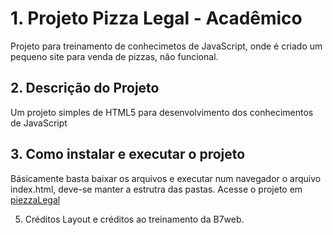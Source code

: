 # 1. Projeto Pizza Legal - Acadêmico
Projeto para treinamento de conhecimetos de JavaScript, onde é criado um pequeno site para venda de pizzas, não funcional.
## 2. Descrição do Projeto
Um projeto simples de HTML5 para desenvolvimento dos conhecimentos de JavaScript

## 3. Como instalar e executar o projeto
Básicamente basta baixar os arquivos e executar num navegador o arquivo index.html, deve-se manter a estrutra das pastas. Acesse o projeto em [piezzaLegal](https://israelruiz2005.github.io/pizzalegal/)

5. Créditos
Layout e créditos ao treinamento da B7web.